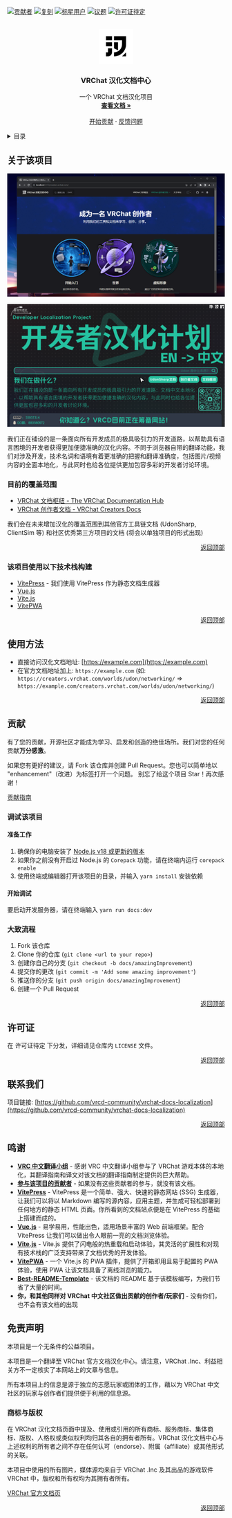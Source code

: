<a name="readme-top"></a>


[![贡献者][contributors-shield]][contributors-url]
[![复刻][forks-shield]][forks-url]
[![标星用户][stars-shield]][stars-url]
[![议题][issues-shield]][issues-url]
[![许可证待定][license-shield]][license-url]

<!-- PROJECT LOGO -->
<br />
<div align="center">
  <a href="https://github.com/vrcd-community/vrchat-docs-localization">
    <img src="docs/public/site-icons/icons/android-chrome-192x192.png" alt="Logo" width="80" height="80">
  </a>

<h3 align="center">VRChat 汉化文档中心</h3>

  <p align="center">
    一个 VRChat 文档汉化项目
    <br />
    <a href="#"><strong>查看文档 »</strong></a>
    <br />
    <br />
    <a href="https://github.com/vrcd-community/vrchat-docs-localization">开始贡献</a>
    ·
    <a href="https://github.com/vrcd-community/vrchat-docs-localization/issues">反馈问题</a>
  </p>
</div>



<!-- TABLE OF CONTENTS -->
<details>
  <summary>目录</summary>
  <ol>
    <li>
      <a href="#关于该项目">关于该项目</a>
    </li>
    <li><a href="#使用方法">使用方法</a></li>
    <li><a href="#贡献">贡献</a></li>
    <li><a href="#许可证">许可证</a></li>
    <li><a href="#联系我们">联系我们</a></li>
    <li><a href="#鸣谢">鸣谢</a></li>
  </ol>
</details>

<!-- ABOUT THE PROJECT -->
## 关于该项目

[![文档首页截图][product-screenshot]](https://example.com)

![海报][Poster]

我们正在铺设的是一条面向所有开发成员的极具吸引力的开发道路，以帮助具有语言困境的开发者获得更加便捷准确的汉化内容。不同于浏览器自带的翻译功能，我们对涉及开发，技术名词和语境有着更准确的把握和翻译准确度，包括图片/视频内容的全面本地化，与此同时也给各位提供更加包容多彩的开发者讨论环境。

### 目前的覆盖范围

- [VRChat 文档枢纽 - The VRChat Documentation Hub](https://docs.vrchat.com/)
- [VRChat 创作者文档 - VRChat Creators Docs](https://creator.vrchat.com/)

我们会在未来增加汉化的覆盖范围到其他官方工具链文档 (UdonSharp, ClientSim 等) 和社区优秀第三方项目的文档 (将会以单独项目的形式出现)

<p align="right"><a href="#readme-top">返回顶部</a></p>

### 该项目使用以下技术栈构建

* [VitePress](https://vitepress.dev/) - 我们使用 VitePress 作为静态文档生成器
* [Vue.js](https://cn.vuejs.org/)
* [Vite.js](https://cn.vitejs.dev/)
* [VitePWA](https://vite-pwa-org.netlify.app/)

<p align="right"><a href="#readme-top">返回顶部</a></p>

<!-- USAGE EXAMPLES -->
## 使用方法

- 直接访问汉化文档地址: [https://example.com](https://example.com)
- 在官方文档地址加上: `https://example.com` (如: `https://creators.vrchat.com/worlds/udon/networking/` => `https://example.com/creators.vrchat.com/worlds/udon/networking/`)

<p align="right"><a href="#readme-top">返回顶部</a></p>

<!-- CONTRIBUTING -->
## 贡献

有了您的贡献，开源社区才能成为学习、启发和创造的绝佳场所。我们对您的任何贡献**万分感激**。

如果您有更好的建议，请 Fork 该仓库并创建 Pull Request。您也可以简单地以 "enhancement"（改进）为标签打开一个问题。
别忘了给这个项目 Star！再次感谢！

[贡献指南](contribution.md)

### 调试该项目

#### 准备工作

1. 确保你的电脑安装了 [Node.js v18 或更新的版本](https://nodejs.org/)
2. 如果你之前没有开启过 Node.js 的 `Corepack` 功能，请在终端内运行 `corepack enable`
3. 使用终端或编辑器打开该项目的目录，并输入 `yarn install` 安装依赖

#### 开始调试

要启动开发服务器，请在终端输入 `yarn run docs:dev`

### 大致流程

1. Fork 该仓库
2. Clone 你的仓库 (`git clone <url to your repo>`)
3. 创建你自己的分支 (`git checkout -b docs/amazingImprovement`)
4. 提交你的更改 (`git commit -m 'Add some amazing improvement'`)
5. 推送你的分支 (`git push origin docs/amazingImprovement`)
6. 创建一个 Pull Request

<p align="right"><a href="#readme-top">返回顶部</a></p>

<!-- LICENSE -->
## 许可证

在 许可证待定 下分发，详细请见仓库内 `LICENSE` 文件。

<p align="right"><a href="#readme-top">返回顶部</a></p>

<!-- CONTACT -->
## 联系我们

项目链接: [https://github.com/vrcd-community/vrchat-docs-localization](https://github.com/vrcd-community/vrchat-docs-localization)

<p align="right"><a href="#readme-top">返回顶部</a></p>

<!-- ACKNOWLEDGMENTS -->
## 鸣谢

* **[VRC 中文翻译小组](https://vrc.group/VRCZH.0723)** - 感谢 VRC 中文翻译小组参与了 VRChat 游戏本体的本地化，其翻译指南和译文对该文档的翻译指南制定提供的巨大帮助。
* **[参与该项目的贡献者][contributors-url]** - 如果没有这些贡献者的参与，就没有该文档。
* **[VitePress](https://vitepress.dev)** - VitePress 是一个简单、强大、快速的静态网站 (SSG) 生成器，让我们可以将以 Markdown 编写的源内容，应用主题，并生成可轻松部署到任何地方的静态 HTML 页面。你所看到的文档站点便是在 VitePress 的基础上搭建而成的。
* **[Vue.js](https://cn.vuejs.org)** - 易学易用，性能出色，适用场景丰富的 Web 前端框架。配合 VitePress 让我们可以做出令人眼前一亮的文档浏览体验。
* **[Vite.js](https://cn.vitejs.dev)** - Vite.js 提供了闪电般的热重载和启动体验，其灵活的扩展性和对现有技术栈的广泛支持带来了文档优秀的开发体验。
* **[VitePWA](https://vite-pwa-org.netlify.app/)** - 一个 Vite.js 的 PWA 插件，提供了开箱即用且易于配置的 PWA 体验，使用 PWA 让该文档具备了离线浏览的能力。
* **[Best-README-Template](https://github.com/othneildrew/Best-README-Template)** - 该文档的 README 基于该模板编写，为我们节省了大量的时间。
* **你，和其他同样对 VRChat 中文社区做出贡献的创作者/玩家们** - 没有你们，也不会有该文档的出现

## 免责声明

本项目是一个无条件的公益项目。

本项目是一个翻译至 VRChat 官方文档汉化中心。请注意，VRChat .Inc、利益相关方不一定核实了本网站上的文章与信息。

所有本项目上的信息是源于独立的志愿玩家或团体的工作，藉以为 VRChat 中文社区的玩家与创作者们提供便于利用的信息源。

### 商标与版权

在 VRChat 汉化文档页面中提及、使用或引用的所有商标、服务商标、集体商标、版权、人格权或类似权利均归其各自的拥有者所有。VRChat 汉化文档中心与上述权利的所有者之间不存在任何认可（endorse）、附属（affiliate）或其他形式的关联。

本项目中使用的所有图片，媒体源均来自于 VRChat .Inc 及其出品的游戏软件 VRChat 中，版权和所有权均为其拥有者所有。

[VRChat 官方文档页](https://docs.vrchat.com/)

<p align="right"><a href="#readme-top">返回顶部</a></p>

<!-- MARKDOWN LINKS & IMAGES -->
<!-- https://www.markdownguide.org/basic-syntax/#reference-style-links -->
[contributors-shield]: https://img.shields.io/github/contributors/vrcd-community/vrchat-docs-localization.svg?style=for-the-badge
[contributors-url]: https://github.com/vrcd-community/vrchat-docs-localization/graphs/contributors
[forks-shield]: https://img.shields.io/github/forks/vrcd-community/vrchat-docs-localization.svg?style=for-the-badge
[forks-url]: https://github.com/vrcd-community/vrchat-docs-localization/network/members
[stars-shield]: https://img.shields.io/github/stars/vrcd-community/vrchat-docs-localization.svg?style=for-the-badge
[stars-url]: https://github.com/vrcd-community/vrchat-docs-localization/stargazers
[issues-shield]: https://img.shields.io/github/issues/vrcd-community/vrchat-docs-localization.svg?style=for-the-badge
[issues-url]: https://github.com/vrcd-community/vrchat-docs-localization/issues
[license-shield]: https://img.shields.io/github/license/vrcd-community/vrchat-docs-localization.svg?style=for-the-badge
[license-url]: https://github.com/vrcd-community/vrchat-docs-localization/blob/master/LICENSE.txt
[product-screenshot]: screenshot.png
[Poster]: poster.png
